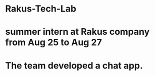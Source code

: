 # Rakus-Tech-Lab

# summer intern at Rakus company from Aug 25 to Aug 27
# The team developed a chat app.
